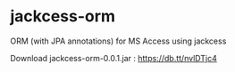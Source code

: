 jackcess-orm
============

ORM (with JPA annotations) for MS Access using jackcess

Download jackcess-orm-0.0.1.jar : https://db.tt/nvlDTjc4

